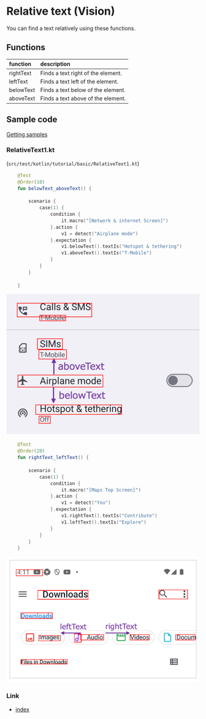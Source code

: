 # Relative text (Vision)

You can find a text relatively using these functions.

## Functions

| function  | description                        |
|:----------|:-----------------------------------|
| rightText | Finds a text right of the element. |
| leftText  | Finds a text left of the element.  |
| belowText | Finds a text below of the element. |
| aboveText | Finds a text above of the element. |

## Sample code

[Getting samples](../../../getting_samples.md)

### RelativeText1.kt

(`src/test/kotlin/tutorial/basic/RelativeText1.kt`)

```kotlin
    @Test
    @Order(10)
    fun belowText_aboveText() {

        scenario {
            case(1) {
                condition {
                    it.macro("[Network & internet Screen]")
                }.action {
                    v1 = detect("Airplane mode")
                }.expectation {
                    v1.belowText().textIs("Hotspot & tethering")
                    v1.aboveText().textIs("T-Mobile")
                }
            }
        }

    }
```

![](_images/above_text_below_text.png)

```kotlin
    @Test
    @Order(20)
    fun rightText_leftText() {

        scenario {
            case(1) {
                condition {
                    it.macro("[Maps Top Screen]")
                }.action {
                    v1 = detect("You")
                }.expectation {
                    v1.rightText().textIs("Contribute")
                    v1.leftText().textIs("Explore")
                }
            }
        }
    }
```

![](_images/right_text_left_text.png)

### Link

- [index](../../../../index.md)
